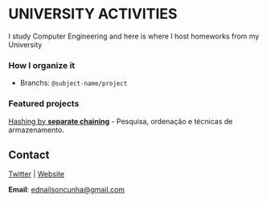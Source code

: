 # UNIVERSITY ACTIVITIES
I study Computer Engineering and here is where I host homeworks from my University
### How I organize it
* Branchs: `@subject-name/project`
### Featured projects
[Hashing by **separate chaining**](https://www.twitter.com/juniorvbc) - Pesquisa, ordenação e técnicas de armazenamento.
## Contact
[Twitter](https://github.com/ednailson/university.activities/tree/pesquisa-ordenacao-tecnicas-armazenamento/hash1) | [Website](https://ednailson.github.io/) 

**Email**: ednailsoncunha@gmail.com
